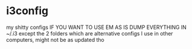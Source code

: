# i3config
my shitty configs
IF YOU WANT TO USE EM AS IS DUMP EVERYTHING IN ~/.i3
except the 2 folders which are alternative configs I use in other computers, might not be as updated tho
